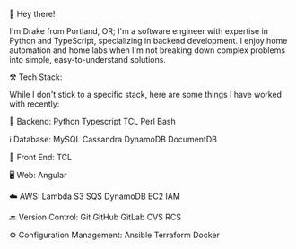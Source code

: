 👋 Hey there!

I'm Drake from Portland, OR; I'm a software engineer with expertise in Python and TypeScript, specializing in backend development. I enjoy home automation and home labs when I'm not breaking down complex problems into simple, easy-to-understand solutions. 

⚒️  Tech Stack:

While I don't stick to a specific stack, here are some things I have worked with recently:

🧮  Backend:  Python Typescript TCL Perl Bash

ℹ️  Database:  MySQL Cassandra DynamoDB DocumentDB

📂  Front End: TCL

🖥️  Web:  Angular

☁️  AWS: Lambda S3 SQS DynamoDB EC2 IAM

🔙  Version Control:  Git GitHub GitLab CVS RCS

⚙️  Configuration Management: Ansible Terraform Docker
